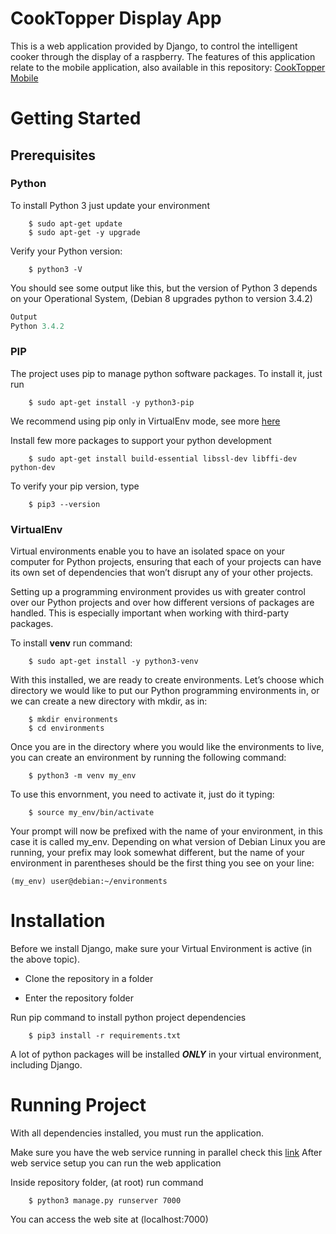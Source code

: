# CookTopper Display App

This is a web application provided by Django, to control the intelligent cooker through the display of a raspberry. The features of this application relate to the mobile application, also available in this repository: [CookTopper Mobile](https://github.com/CookTopper/cooktopper_app)

# Getting Started

## Prerequisites

### Python

To install Python 3 just update your environment
```shell
    $ sudo apt-get update
    $ sudo apt-get -y upgrade
```

Verify your Python version:
```shell
    $ python3 -V
```

You should see some output like this, but the version of Python 3 depends on your Operational System, (Debian 8 upgrades python to version 3.4.2)

```python
Output
Python 3.4.2
```

### PIP

The project uses pip to manage python software packages. To install it, just run

```shell
    $ sudo apt-get install -y python3-pip
```

We recommend using pip only in VirtualEnv mode, see more [here]()

Install few more packages to support your python development
```shell
    $ sudo apt-get install build-essential libssl-dev libffi-dev python-dev
```

To verify your pip version, type
```shell
    $ pip3 --version
```

### VirtualEnv

Virtual environments enable you to have an isolated space on your computer for Python projects, ensuring that each of your projects can have its own set of dependencies that won’t disrupt any of your other projects.

Setting up a programming environment provides us with greater control over our Python projects and over how different versions of packages are handled. This is especially important when working with third-party packages.

To install **venv** run command:

```shell
    $ sudo apt-get install -y python3-venv
```

With this installed, we are ready to create environments. Let’s choose which directory we would like to put our Python programming environments in, or we can create a new directory with mkdir, as in:

```shell
    $ mkdir environments
    $ cd environments
```
Once you are in the directory where you would like the environments to live, you can create an environment by running the following command:

```shell
    $ python3 -m venv my_env
```

To use this envornment, you need to activate it, just do it typing:
```shell
    $ source my_env/bin/activate
```

Your prompt will now be prefixed with the name of your environment, in this case it is called my_env. Depending on what version of Debian Linux you are running, your prefix may look somewhat different, but the name of your environment in parentheses should be the first thing you see on your line:

```shell
(my_env) user@debian:~/environments
```

# Installation

Before we install Django, make sure your Virtual Environment is active (in the above topic).
 
* Clone the repository in a folder
   
* Enter the repository folder
     
Run pip command to install python project dependencies
```shell
    $ pip3 install -r requirements.txt
```
              
A lot of python packages will be installed **_ONLY_** in your virtual environment, including Django.

# Running Project

With all dependencies installed, you must run the application. 

Make sure you have the web service running in parallel check this [link]()
After web service setup you can run the web application

Inside repository folder, (at root) run command
```shell
    $ python3 manage.py runserver 7000
```

You can access the web site at (localhost:7000)
